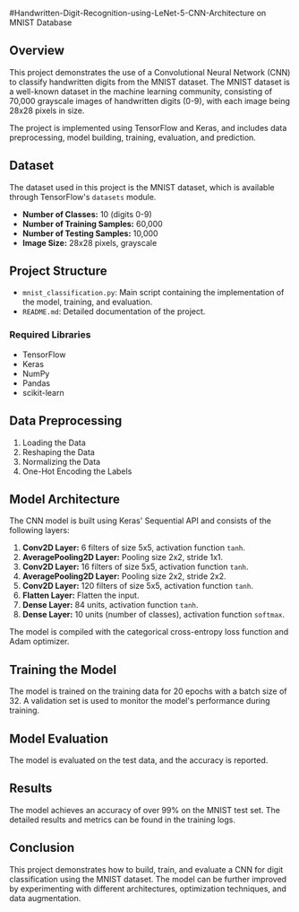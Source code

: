 #Handwritten-Digit-Recognition-using-LeNet-5-CNN-Architecture on MNIST Database

## Overview

This project demonstrates the use of a Convolutional Neural Network (CNN) to classify handwritten digits from the MNIST dataset. The MNIST dataset is a well-known dataset in the machine learning community, consisting of 70,000 grayscale images of handwritten digits (0-9), with each image being 28x28 pixels in size.

The project is implemented using TensorFlow and Keras, and includes data preprocessing, model building, training, evaluation, and prediction.

## Dataset

The dataset used in this project is the MNIST dataset, which is available through TensorFlow's `datasets` module.

- **Number of Classes:** 10 (digits 0-9)
- **Number of Training Samples:** 60,000
- **Number of Testing Samples:** 10,000
- **Image Size:** 28x28 pixels, grayscale

## Project Structure

- `mnist_classification.py`: Main script containing the implementation of the model, training, and evaluation.
- `README.md`: Detailed documentation of the project.

### Required Libraries

- TensorFlow
- Keras
- NumPy
- Pandas
- scikit-learn

## Data Preprocessing

1. Loading the Data
2. Reshaping the Data
3. Normalizing the Data
4. One-Hot Encoding the Labels

## Model Architecture

The CNN model is built using Keras' Sequential API and consists of the following layers:

1. **Conv2D Layer:** 6 filters of size 5x5, activation function `tanh`.
2. **AveragePooling2D Layer:** Pooling size 2x2, stride 1x1.
3. **Conv2D Layer:** 16 filters of size 5x5, activation function `tanh`.
4. **AveragePooling2D Layer:** Pooling size 2x2, stride 2x2.
5. **Conv2D Layer:** 120 filters of size 5x5, activation function `tanh`.
6. **Flatten Layer:** Flatten the input.
7. **Dense Layer:** 84 units, activation function `tanh`.
8. **Dense Layer:** 10 units (number of classes), activation function `softmax`.

The model is compiled with the categorical cross-entropy loss function and Adam optimizer.

## Training the Model

The model is trained on the training data for 20 epochs with a batch size of 32. A validation set is used to monitor the model's performance during training.

## Model Evaluation

The model is evaluated on the test data, and the accuracy is reported.

## Results

The model achieves an accuracy of over 99% on the MNIST test set. The detailed results and metrics can be found in the training logs.

## Conclusion

This project demonstrates how to build, train, and evaluate a CNN for digit classification using the MNIST dataset. The model can be further improved by experimenting with different architectures, optimization techniques, and data augmentation.
